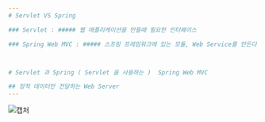 ```yaml
--- 
# Servlet VS Spring

### Servlet : ##### 웹 애플리케이션을 만들때 필요한 인터페이스 

### Spring Web MVC : ##### 스프링 프레임워크에 있는 모듈, Web Service를 만든다  MVC 패턴을 사용해서 ( Model View Controller ) 



# Servlet 과 Spring ( Servlet 을 사용하는 )  Spring Web MVC

## 정적 데이터만 전달하는 Web Server
--- 
```

![캡처](https://user-images.githubusercontent.com/64052675/114804809-df522280-9ddc-11eb-9fd0-20318318c0a0.PNG)
